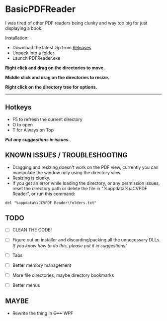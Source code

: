 # BasicPDFReader

I was tired of other PDF readers being clunky and way too big for just displaying a book. 

Installation:
- Download the latest zip from [Releases](https://github.com/AutismSpirit/BasicPDFReader/releases)
- Unpack into a folder
- Launch PDFReader.exe


**Right click and drag on the directories to move.**

**Middle click and drag on the directories to resize.**

**Right click on the directory tree for options.**

---

## Hotkeys 

- F5 to refresh the current directory
- O to open
- T for Always on Top



***Put any suggestions in issues.***


## KNOWN ISSUES / TROUBLESHOOTING
- Dragging and resizing doesn't work on the PDF view, currently you can manipulate the window only using the directory view.
- Resizing is clunky.
- If you get an error while loading the directory, or any permission issues, reset the directory path or delete the file in "%appdata%/JCVPDF Reader", or run this command:

` del "%appdata%\JCVPDF Reader\folders.txt" `


## TODO
- [ ] CLEAN THE CODE!
- [ ] Figure out an installer and discarding/packing all the unnecessary DLLs. *If you know how to do this, please put it in suggestions!*
- [ ] Tabs
- [ ] Better memory management
- [ ] More file directories, maybe directory bookmarks
- [ ] Better menus


## MAYBE
- Rewrite the thing in ~~C++~~ WPF
